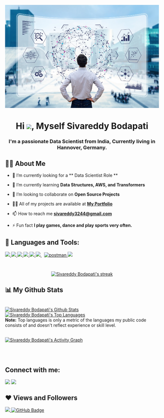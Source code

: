 <p style="text-align:center;"> <img src="data-scientist.jpg" > </p>
<h1 align="center">Hi <img src="https://raw.githubusercontent.com/MartinHeinz/MartinHeinz/master/wave.gif" width="30px">, Myself Sivareddy Bodapati</h1>
<h3 align="center">I'm a passionate Data Scientist from India, Currently living in Hannover, Germany.</h3>


## 🙋‍♂️ About Me

- 🔭 I’m currently looking for a ** Data Scientist Role **

- 🌱 I’m currently learning **Data Structures, AWS, and Transformers**

- 👯 I’m looking to collaborate on **Open Source Projects**

- 👨‍💻 All of my projects are available at **[My Portfolio](https://github.com/SivareddyBodapati/Strive_AI_Jun_21)**

- 📫 How to reach me **sivareddy3244@gmail.com**

- ⚡ Fun fact **I play games, dance and play sports very often.**

## 🚀 Languages and Tools:

<p align="left"> 
    <a href="https://www.java.com" target="_blank"> <img src="https://img.icons8.com/color/48/000000/java-coffee-cup-logo.png"/> </a>
    <a href="https://www.w3.org/html/" target="_blank"> <img src="https://img.icons8.com/color/48/000000/html-5.png"/> </a> 
    <a href="https://www.w3schools.com/css/" target="_blank"> <img src="https://img.icons8.com/color/48/000000/css3.png"/> </a> 
    <a href="https://getbootstrap.com" target="_blank"> <img src="https://img.icons8.com/color/48/000000/bootstrap.png"/> </a> 
    <a href="https://www.python.org" target="_blank"> <img src="https://img.icons8.com/color/48/000000/python.png"/> </a> 
    <a style="padding-right:8px;" href="https://www.mysql.com/" target="_blank"> <img src="https://img.icons8.com/fluent/50/000000/mysql-logo.png"/> </a>
    <a href="https://postman.com" target="_blank"> <img src="https://www.vectorlogo.zone/logos/getpostman/getpostman-icon.svg" alt="postman" width="45" height="45"/> </a>   
    <a href="https://git-scm.com/" target="_blank"> <img src="https://img.icons8.com/color/48/000000/git.png"/> </a> 
</p>

<!-- [![React Badge](https://img.shields.io/badge/-React-61DBFB?style=for-the-badge&labelColor=black&logo=react&logoColor=61DBFB)](#)  [![Javascript Badge](https://img.shields.io/badge/-Javascript-F0DB4F?style=for-the-badge&labelColor=black&logo=javascript&logoColor=F0DB4F)](#) [![Typescript Badge](https://img.shields.io/badge/-Typescript-007acc?style=for-the-badge&labelColor=black&logo=typescript&logoColor=007acc)](#) [![Nodejs Badge](https://img.shields.io/badge/-Nodejs-3C873A?style=for-the-badge&labelColor=black&logo=node.js&logoColor=3C873A)](#) [![GraphQL Badge](https://img.shields.io/badge/-GraphQl-e535ab?style=for-the-badge&labelColor=black&logo=node.js&logoColor=e535ab)](#) -->
<br/>

<p align="center">
    <a href="https://github.com/SivareddyBodapati/github-readme-streak-stats">
        <img title="🔥 Get streak stats for your profile at git.io/streak-stats" alt="Sivareddy Bodapati's streak" src="https://github-readme-streak-stats.herokuapp.com/?user=SivareddyBodapati&theme=black-ice&hide_border=true&stroke=0000&background=060A0CD0"/>
    </a>
</p>

## 📊 My Github Stats

  <br/>
    <a href="https://github.com/SivareddyBodapati/github-readme-stats"><img alt="Sivareddy Bodapati's Github Stats" src="https://github-readme-stats.vercel.app/api?username=SivareddyBodapati&show_icons=true&count_private=true&theme=react&hide_border=true&bg_color=0D1117" /></a>
  <a href="https://github.com/SivareddyBodapati/github-readme-stats"><img alt="Sivareddy Bodapati's Top Languages" src="https://github-readme-stats.vercel.app/api/top-langs/?username=SivareddyBodapati&langs_count=8&count_private=true&layout=compact&theme=react&hide_border=true&bg_color=0D1117" /></a>
  <br/>
  <b>Note:</b> Top languages is only a metric of the languages my public code consists of and doesn't reflect experience or skill level.


<br/>
<br/>

<a href="https://github.com/SivareddyBodapati/github-readme-activity-graph"><img alt="Sivareddy Bodapati's Activity Graph" src="https://activity-graph.herokuapp.com/graph?username=SivareddyBodapati&bg_color=0D1117&color=5BCDEC&line=5BCDEC&point=FFFFFF&hide_border=true" /></a>

<br/>
<br/>

## Connect with me:
<p align="left">

<a href = "https://www.linkedin.com/in/sivareddy-bodapati//"><img src="https://img.icons8.com/fluent/48/000000/linkedin.png"/></a>
<a href = "https://twitter.com/bodapati324"><img src="https://img.icons8.com/fluent/48/000000/twitter.png"/></a>

</p>

## ❤ Views and Followers
<a href="https://github.com/SivareddyBodapati/github-profile-views-counter">
    <img src="https://komarev.com/ghpvc/?username=SivareddyBodapati">
</a>
<a href="https://github.com/SivareddyBodapati?tab=followers"><img src="https://img.shields.io/github/followers/SivareddyBodapati?label=Followers&style=social" alt="GitHub Badge"></a>

<!---
SivareddyBodapati/SivareddyBodapati is a ✨ special ✨ repository because its `README.md` (this file) appears on your GitHub profile.
You can click the Preview link to take a look at your changes.
--->
